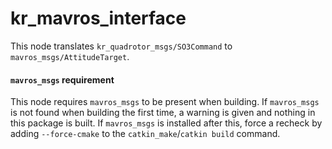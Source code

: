 # kr_mavros_interface

This node translates `kr_quadrotor_msgs/SO3Command` to `mavros_msgs/AttitudeTarget`.

#### `mavros_msgs` requirement

This node requires `mavros_msgs` to be present when building. If `mavros_msgs` is not found when building the first time, a warning is given and nothing in this package is built. If `mavros_msgs` is installed after this, force a recheck by adding `--force-cmake` to the `catkin_make`/`catkin build` command.
